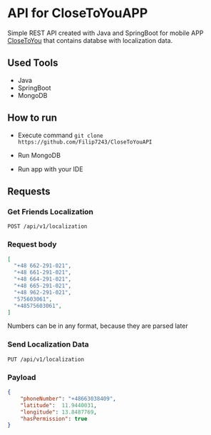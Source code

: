 # API for CloseToYouAPP

Simple REST API created with Java and SpringBoot for mobile APP [CloseToYou](https://github.com/Filip7243/CloseToYouApp) that contains databse with localization data. 

## Used Tools

- Java
- SpringBoot
- MongoDB

## How to run

- Execute command `git clone https://github.com/Filip7243/CloseToYouAPI`

- Run MongoDB

- Run app with your IDE

## Requests

### Get Friends Localization

`POST /api/v1/localization`

### Request body

```json
[
  "+48 662-291-021",
  "+48 661-291-021",
  "+48 664-291-021",
  "+48 665-291-021",
  "+48 962-291-021",
  "575603061",
  "+48575603061",
]
```
Numbers can be in any format, because they are parsed later


### Send Localization Data

`PUT /api/v1/localization`

### Payload

``` json
{
    "phoneNumber": "+48663038409",
    "latitude":  11.9440031,
    "longitude": 13.8487769,
    "hasPermission": true
}
```



